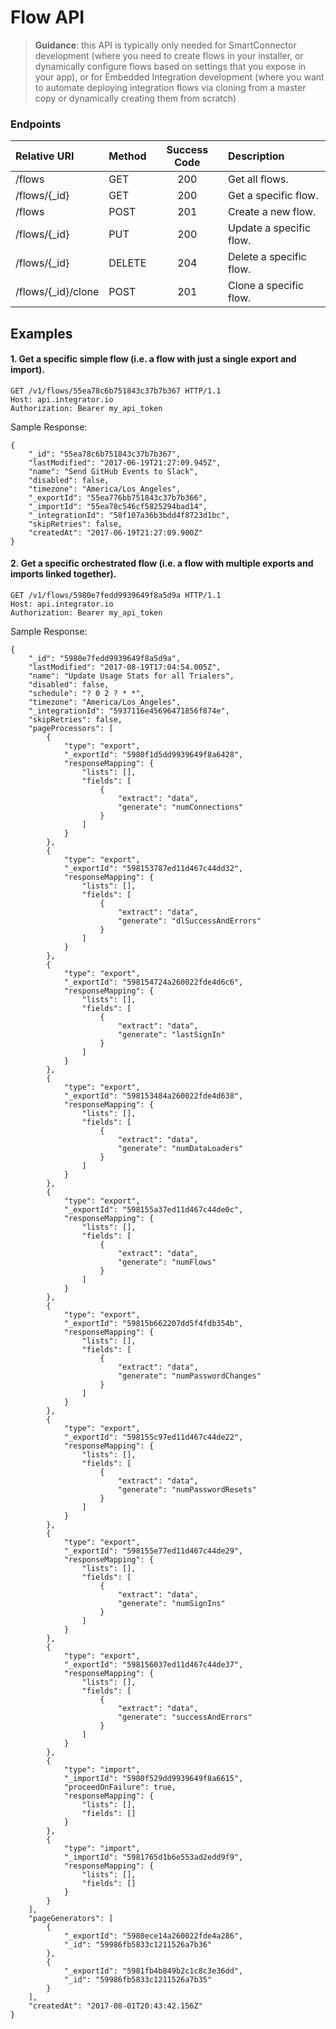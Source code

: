 Flow API
==========
>**Guidance**: this API is typically only needed for SmartConnector development (where you need to create flows in your installer, or dynamically configure flows based on settings that you expose in your app), or for Embedded Integration development (where you want to automate deploying integration flows via cloning from a master copy or dynamically creating them from scratch)

### Endpoints
| Relative URI| Method | Success Code | Description|
|:-------------------|:-------|:------------:|:------------------------------|
|/flows|GET|200|Get all flows.|
|/flows/{_id}|GET|200|Get a specific flow.|
|/flows|POST|201|Create a new flow.|
|/flows/{_id}|PUT|200|Update a specific flow.|
|/flows/{_id}|DELETE|204|Delete a specific flow.|
|/flows/{_id}/clone|POST|201|Clone a specific flow.|


## Examples

#### 1.  Get a specific simple flow (i.e. a flow with just a single export and import).

```
GET /v1/flows/55ea78c6b751843c37b7b367 HTTP/1.1
Host: api.integrator.io
Authorization: Bearer my_api_token
```

Sample Response:

```
{
    "_id": "55ea78c6b751843c37b7b367",
    "lastModified": "2017-06-19T21:27:09.945Z",
    "name": "Send GitHub Events to Slack",
    "disabled": false,
    "timezone": "America/Los_Angeles",
    "_exportId": "55ea776bb751843c37b7b366",
    "_importId": "55ea78c546cf5825294bad14",
    "_integrationId": "58f107a36b3bdd4f8723d1bc",
    "skipRetries": false,
    "createdAt": "2017-06-19T21:27:09.900Z"
}
```

#### 2.  Get a specific orchestrated flow (i.e. a flow with multiple exports and imports linked together).

```
GET /v1/flows/5980e7fedd9939649f8a5d9a HTTP/1.1
Host: api.integrator.io
Authorization: Bearer my_api_token
```

Sample Response:

```
{
    "_id": "5980e7fedd9939649f8a5d9a",
    "lastModified": "2017-08-19T17:04:54.005Z",
    "name": "Update Usage Stats for all Trialers",
    "disabled": false,
    "schedule": "? 0 2 ? * *",
    "timezone": "America/Los_Angeles",
    "_integrationId": "5937116e45696471856f874e",
    "skipRetries": false,
    "pageProcessors": [
        {
            "type": "export",
            "_exportId": "5980f1d5dd9939649f8a6428",
            "responseMapping": {
                "lists": [],
                "fields": [
                    {
                        "extract": "data",
                        "generate": "numConnections"
                    }
                ]
            }
        },
        {
            "type": "export",
            "_exportId": "598153787ed11d467c44dd32",
            "responseMapping": {
                "lists": [],
                "fields": [
                    {
                        "extract": "data",
                        "generate": "dlSuccessAndErrors"
                    }
                ]
            }
        },
        {
            "type": "export",
            "_exportId": "598154724a260022fde4d6c6",
            "responseMapping": {
                "lists": [],
                "fields": [
                    {
                        "extract": "data",
                        "generate": "lastSignIn"
                    }
                ]
            }
        },
        {
            "type": "export",
            "_exportId": "598153484a260022fde4d638",
            "responseMapping": {
                "lists": [],
                "fields": [
                    {
                        "extract": "data",
                        "generate": "numDataLoaders"
                    }
                ]
            }
        },
        {
            "type": "export",
            "_exportId": "598155a37ed11d467c44de0c",
            "responseMapping": {
                "lists": [],
                "fields": [
                    {
                        "extract": "data",
                        "generate": "numFlows"
                    }
                ]
            }
        },
        {
            "type": "export",
            "_exportId": "59815b662207dd5f4fdb354b",
            "responseMapping": {
                "lists": [],
                "fields": [
                    {
                        "extract": "data",
                        "generate": "numPasswordChanges"
                    }
                ]
            }
        },
        {
            "type": "export",
            "_exportId": "598155c97ed11d467c44de22",
            "responseMapping": {
                "lists": [],
                "fields": [
                    {
                        "extract": "data",
                        "generate": "numPasswordResets"
                    }
                ]
            }
        },
        {
            "type": "export",
            "_exportId": "598155e77ed11d467c44de29",
            "responseMapping": {
                "lists": [],
                "fields": [
                    {
                        "extract": "data",
                        "generate": "numSignIns"
                    }
                ]
            }
        },
        {
            "type": "export",
            "_exportId": "598156037ed11d467c44de37",
            "responseMapping": {
                "lists": [],
                "fields": [
                    {
                        "extract": "data",
                        "generate": "successAndErrors"
                    }
                ]
            }
        },
        {
            "type": "import",
            "_importId": "5980f529dd9939649f8a6615",
            "proceedOnFailure": true,
            "responseMapping": {
                "lists": [],
                "fields": []
            }
        },
        {
            "type": "import",
            "_importId": "5981765d1b6e553ad2edd9f9",
            "responseMapping": {
                "lists": [],
                "fields": []
            }
        }
    ],
    "pageGenerators": [
        {
            "_exportId": "5980ece14a260022fde4a286",
            "_id": "59986fb5833c1211526a7b36"
        },
        {
            "_exportId": "5981fb4b849b2c1c8c3e36dd",
            "_id": "59986fb5833c1211526a7b35"
        }
    ],
    "createdAt": "2017-08-01T20:43:42.156Z"
}
```

